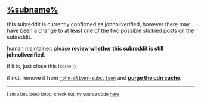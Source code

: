## [%subname%](https://old.reddit.com/%subname%)

this subreddit is currently confirmed as johnoliverified, however there may have been a change to at least one of the two possible stickied posts on the subreddit.

human maintainer: please **review whether this subreddit is still johnoliverified**.

if it is, just close this issue :)

if not, remove it from [`john-oliver-subs.json`](https://github.com/username-is-required/reddark-subinfo/blob/main/john-oliver-subs.json) and [**purge the cdn cache**](https://www.jsdelivr.com/tools/purge).

<hr>

<sup>i am a bot, beep boop. check out my source code [here](https://github.com/username-is-required/reddark-subinfo-update-checker/blob/main/packages/subinfo-update-checker/john-oliver/john-oliver.js)</sup>
